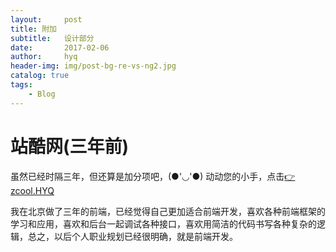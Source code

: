 ```yaml
---
layout:     post
title: 附加
subtitle:   设计部分
date:       2017-02-06
author:     hyq
header-img: img/post-bg-re-vs-ng2.jpg
catalog: true
tags:
    - Blog
---
```


# 站酷网(三年前)
虽然已经时隔三年，但还算是加分项吧，(●'◡'●)
动动您的小手，点击<a href="http://hanyuqian.zcool.com.cn/">👉zcool.HYQ</a>  <br />

我在北京做了三年的前端，已经觉得自己更加适合前端开发，喜欢各种前端框架的学习和应用，喜欢和后台一起调试各种接口，喜欢用简洁的代码书写各种复杂的逻辑，总之，以后个人职业规划已经很明确，就是前端开发。


